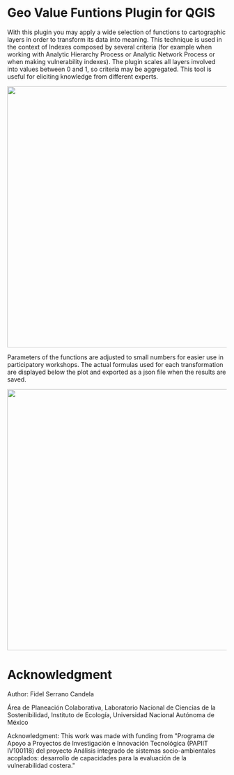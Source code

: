 

# Geo Value Funtions Plugin for QGIS


With this plugin you may apply a wide selection of functions to cartographic layers in order to transform its data into meaning. This technique is used in the context of Indexes composed by several criteria (for example when working with Analytic Hierarchy Process or Analytic Network Process or when making vulnerability indexes). The plugin scales all layers involved into values between 0 and 1, so criteria may be aggregated. This tool is useful for eliciting knowledge from different experts.

<img src="/gvf_qgis4.PNG" width="600px">

Parameters of the functions are adjusted to small numbers for easier use in participatory workshops. The actual formulas used for each transformation are displayed below the plot and exported as a json file when the results are saved.

<img src="/gvf_qgis3.PNG" width="600px">

# Acknowledgment

Author: Fidel Serrano Candela

Área de Planeación Colaborativa, Laboratorio Nacional de Ciencias de la Sostenibilidad, Instituto de Ecología, Universidad Nacional Autónoma de México

Acknowledgment: This work was made with funding from "Programa de Apoyo a Proyectos de Investigación e Innovación Tecnológica (PAPIIT IV100118) del proyecto Análisis integrado de sistemas socio-ambientales acoplados: desarrollo de capacidades para la evaluación de la vulnerabilidad costera."





